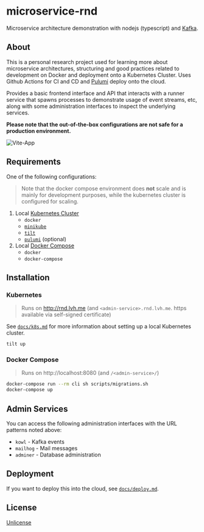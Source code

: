 # microservice-rnd

Microservice architecture demonstration with nodejs (typescript) and [Kafka](https://kafka.apache.org/).

## About

This is a personal research project used for learning more about microservice architectures,
structuring and good practices related to development on Docker and deployment onto a
Kubernetes Cluster. Uses Github Actions for CI and CD and [Pulumi](https://www.pulumi.com/)
deploy onto the cloud.

Provides a basic frontend interface and API that interacts with a runner service that
spawns processes to demonstrate usage of event streams, etc, along with some administration
interfaces to inspect the underlying services.

**Please note that the out-of-the-box configurations are not safe for a production environment.**

![Vite-App](https://user-images.githubusercontent.com/161548/163657043-a2f3b766-77a6-44fc-8b62-078c6fa8390c.png)

## Requirements

One of the following configurations:

> Note that the docker compose environment does **not** scale and is mainly for development
> purposes, while the kubernetes cluster is configured for scaling.

1. Local [Kubernetes Cluster](#kubernetes)
    * `docker`
    * [`minikube`](https://minikube.sigs.k8s.io/docs/)
    * [`tilt`](https://tilt.dev/)
    * [`pulumi`](https://www.pulumi.com/) (optional)
2. Local [Docker Compose](#docker-compose)
    * `docker`
    * `docker-compose`

## Installation

### Kubernetes

> Runs on http://rnd.lvh.me (and `<admin-service>.rnd.lvh.me`. https available via self-signed certificate)

See [`docs/k8s.md`](docs/k8s.md) for more information about setting up a local Kubernetes cluster.

```bash
tilt up
```

### Docker Compose

> Runs on http://localhost:8080 (and `/<admin-service>/`)

```bash
docker-compose run --rm cli sh scripts/migrations.sh
docker-compose up
```

## Admin Services

You can access the following administration interfaces with the URL patterns noted above:

* `kowl` - Kafka events
* `mailhog` - Mail messages
* `adminer` - Database administration

## Deployment

If you want to deploy this into the cloud, see [`docs/deploy.md`](docs/deploy.md).

## License

[Unlicense](./UNLICENSE)
